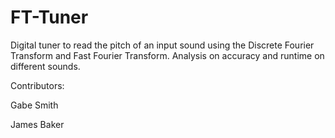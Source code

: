 # FT-Tuner
Digital tuner to read the pitch of an input sound using the Discrete Fourier Transform and Fast Fourier Transform. Analysis on accuracy and runtime on different sounds.


Contributors:

Gabe Smith

James Baker
